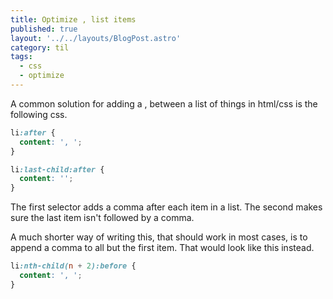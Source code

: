 ```yaml
---
title: Optimize , list items
published: true
layout: '../../layouts/BlogPost.astro'
category: til
tags:
  - css
  - optimize
---
```


A common solution for adding a , between a list of things in html/css is the following css.

<!-- end -->

```css
li:after {
  content: ', ';
}

li:last-child:after {
  content: '';
}
```

The first selector adds a comma after each item in a list. The second makes sure the last item isn't followed by a comma.

A much shorter way of writing this, that should work in most cases, is to append a comma to all but the first item. That would look like this instead.

```css
li:nth-child(n + 2):before {
  content: ', ';
}
```